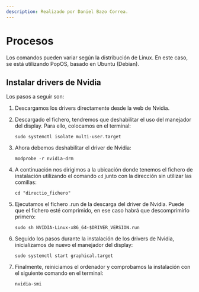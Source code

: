 ```yaml
---
description: Realizado por Daniel Bazo Correa.
---
```


# Procesos

Los comandos pueden variar según la distribución de Linux. En este caso, se está utilizando PopOS, basado en Ubuntu (Debian).

## Instalar drivers de Nvidia

Los pasos a seguir son:

1. Descargamos los drivers directamente desde la web de Nvidia.
2. Descargado el fichero, tendremos que deshabilitar el uso del manejador del display. Para ello, colocamos en el terminal:

    ```
    sudo systemctl isolate multi-user.target
    ```

3. Ahora debemos deshabilitar el driver de Nvidia:

    ```
    modprobe -r nvidia-drm
    ```

4. A continuación nos dirigimos a la ubicación donde tenemos el fichero de instalación utilizando el comando `cd` junto con la dirección sin utilizar las comillas:

    ```
    cd "directio_fichero"
    ```

5. Ejecutamos el fichero .run de la descarga del driver de Nvidia. Puede que el fichero esté comprimido, en ese caso habrá que descomprimirlo primero:

    ```
    sudo sh NVIDIA-Linux-x86_64-$DRIVER_VERSION.run
    ```

6. Seguido los pasos durante la instalación de los drivers de Nvidia, inicializamos de nuevo el manejador del display:

    ```
    sudo systemctl start graphical.target
    ```

7. Finalmente, reiniciamos el ordenador y comprobamos la instalación con el siguiente comando en el terminal:

    ```
    nvidia-smi
    ```